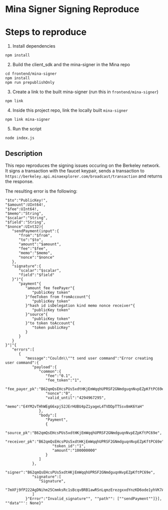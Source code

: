 # Mina Signer Signing Reproduce

# Steps to reproduce

1. Install dependencies

```
npm install
```

2. Build the client_sdk and the mina-signer in the Mina repo

```
cd frontend/mina-signer
npm install
npm run prepublishOnly
```

3. Create a link to the built mina-signer (run this in `frontend/mina-signer`)

```
npm link
```

4. Inside this project repo, link the locally built `mina-signer`

```
npm link mina-signer
```

5. Run the script

```
node index.js
```

## Description

This repo reproduces the signing issues occuring on the Berkeley network. It signs a transaction with the faucet keypair, sends a transaction to `https://berkeley.api.minaexplorer.com/broadcast/transaction` and returns the response.

The resulting error is the following:

```
"$to":"PublicKey!",
"$amount":UInt64!,
"$fee":UInt64!,
"$memo":"String",
"$scalar":"String",
"$field":"String",
"$nonce":UInt32){
   "sendPayment(input":{
      "from":"$from",
      "to":"$to",
      "amount":"$amount",
      "fee":"$fee",
      "memo":"$memo",
      "nonce":"$nonce"
   },
   "signature":{
      "scalar":"$scalar",
      "field":"$field"
   }")"{
      "payment"{
         "amount fee feePayer"{
            "publicKey token"
         }"feeToken from fromAccount"{
            "publicKey token"
         }"hash id isDelegation kind memo nonce receiver"{
            "publicKey token"
         }"source"{
            "publicKey token"
         }"to token toAccount"{
            "token publicKey"
         }
      }
   }
}"|"{
   "errors":[
      {
         "message":"Couldn\\""t send user command":"Error creating user command":{
            "payload":{
               "common":{
                  "fee":"0.1",
                  "fee_token":"1",
                  "fee_payer_pk":"B62qmQsEHcsPUs5xdtHKjEmWqqhUPRSF2GNmdguqnNvpEZpKftPC69e",
                  "nonce":"0",
                  "valid_until":"4294967295",
                  "memo":"E4YM2vTHhWEg66xpj52JErHUBU4pZ1yageL4TVDDpTTSsv8mK6YaH"
               },
               "body":[
                  "Payment",
                  {
                     "source_pk":"B62qmQsEHcsPUs5xdtHKjEmWqqhUPRSF2GNmdguqnNvpEZpKftPC69e",
                     "receiver_pk":"B62qmQsEHcsPUs5xdtHKjEmWqqhUPRSF2GNmdguqnNvpEZpKftPC69e",
                     "token_id":"1",
                     "amount":"100000000"
                  }
               ]
            },
            "signer":"B62qmQsEHcsPUs5xdtHKjEmWqqhUPRSF2GNmdguqnNvpEZpKftPC69e",
            "signature":[
               "Signature",
               "7mXFj9fP222AgDNihm25CmmksRc1sBcqvBRB1awRSnLqmzErezgxxdYnzKD6ode1yhVK7A9GaAKEg7sgMoPj1HUKT3KX1hsB"
            ]
         }"Error":"Invalid_signature"", ""path"": [""sendPayment""]}], ""data""': None}"
```
